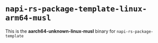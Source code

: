 # `napi-rs-package-template-linux-arm64-musl`

This is the **aarch64-unknown-linux-musl** binary for `napi-rs-package-template`
